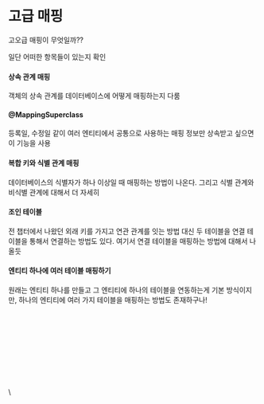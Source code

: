 # 고급 매핑

고오급 매핑이 무엇일까??

일단 어떠한 항목들이 있는지 확인

#### 상속 관계 매핑

객체의 상속 관계를 데이터베이스에 어떻게 매핑하는지 다룸

#### @MappingSuperclass

등록일, 수정일 같이 여러 엔티티에서 공통으로 사용하는 매핑 정보만 상속받고 싶으면 이 기능을 사용

#### 복합 키와 식별 관계 매핑

데이터베이스의 식별자가 하나 이상일 때 매핑하는 방법이 나온다. 그리고 식별 관계와 비식별 관계에 대해서 더 자세히

#### 조인 테이블

전 챕터에서 나왔던 외래 키를 가지고 연관 관계를 잇는 방법 대신 두 테이블을 연결 테이블을 통해서 연결하는 방법도 있다. 여기서 연결 테이블을 매핑하는 방법에 대해서 나올듯

#### 엔티티 하나에 여러 테이블 매핑하기

원래는 엔티티 하나를 만들고 그 엔티티에 하나의 테이블을 연동하는게 기본 방식이지만, 하나의 엔티티에 여러 가지 테이블을 매핑하는 방법도 존재하구나!

\
\
\
\
\
\
\
\
\
\
